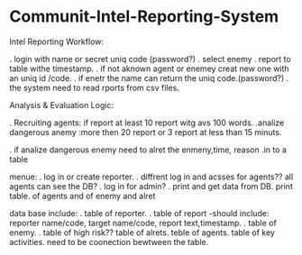 # Communit-Intel-Reporting-System





 Intel Reporting Workflow:

. login with name or secret uniq code (password?)
. select enemy
. report to table  withe timestamp.
. if not aknown agent or enemey creat new one with an uniq id /code.
. if enetr the name can return the uniq code.(password?)
. the system need to read rports from csv files.





Analysis & Evaluation Logic:

. Recruiting agents: if report at least 10 report witg avs 100 words.
.analize dangerous anemy :more then 20 report or 3 report at less than 15 minuts.

. if analize dangerous enemy need to alret the enmeny,time, reason .in to a table


menue:
. log in or create reporter.
. diffrent log in and acsses for agents?? all agents can see the DB?
. log in for admin?
. print and get data from DB.
print table. of agents and of enemy and alret


data base include:
. table of reporter.
. table of report -should include: reporter name/code, target name/code, report text,timestamp.
. table of enemy.
. table of high risk??
table of alrets.
teble of agents.
table of  key activities.
need to be coonection bewtween the table.